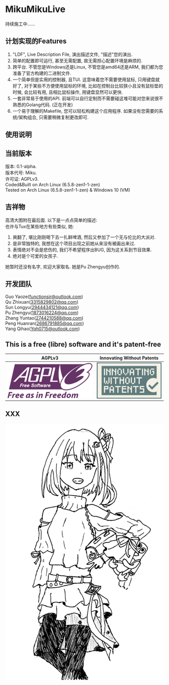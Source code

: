 <!--
 * @Author: Guo Yaoze, Qu Zhixuan, Sun Longyu, Pu Zhengyu, Zhang Yuntao, Peng Huanran, Yang Qihao
 * @License: AGPLv3
 * @Date: 2023-10-19 20:37:06
 * @LastEditTime: 2023-10-22 20:38:43
 * @Description: README
 * @FilePath: /MikuMikuLive/README.md
-->
# MikuMikuLive

持续施工中……

## 计划实现的Features

1. "LDF", Live Description File, 演出描述文件, "描述"您的演出.
2. 简单的配置即可运行, 甚至无需配置, 故无需担心配置环境是麻烦的.
3. 跨平台. 不管您是Windows还是Linux, 不管您是amd64还是ARM, 我们都为您准备了官方构建的二进制文件.
4. 一个简单但是实用的控制器, 且TUI. 这意味着您不需要使用鼠标, 只用键盘就好了, 对于某些不方便使用鼠标的环境, 比如在控制台比较狭小且没有鼠标垫的时候, 会比较有用, 且相比鼠标操作, 用键盘显然可以更快.
5. 一套非常易于使用的API. 前端可以自行定制而不需要碰这堆可能对您来说很不熟悉的Golang代码. (正在开发)
6. 一个易于理解的Makefile, 您可以轻松构建这个应用程序. 如果没有您需要的系统/架构组合, 只需要稍微复制更改即可.

## 使用说明

## 当前版本

版本: 0.1-alpha.  
版本代号: Miku.  
许可证: AGPLv3.  
Coded&Built on Arch Linux (6.5.8-zen1-1-zen)  
Tested on Arch Linux (6.5.8-zen1-1-zen) & Windows 10 (VM)  

## 吉祥物

高清大图附在最后面.
以下是一点点简单的描述:  
也许与Tux在某些地方有些类似, 她:

1. 爽翻了, 堪比刚刚喝下去一扎鲜啤酒, 然后又参加了一个无与伦比的大派对.
2. 是非常独特的, 我想在这个项目出现之前她从来没有被画出来过.
3. 表情绝对不会是悲伤的, 我们不希望程序出BUG, 因为这关系到节目效果.
4. 绝对是个可爱的女孩子.

她暂时还没有名字, 欢迎大家取名.
她是Pu Zhengyu创作的.

## 开发团队

Guo Yaoze(<functionsir@outlook.com>)  
Qu Zhixuan(<3315829802@qq.com>)  
Sun Longyu(<2944434121@qq.com>)  
Pu Zhengyu(<1873016224@qq.com>)  
Zhang Yuntao(<2744210588@qq.com>)  
Peng Huanran(<2686791885@qq.com>)  
Yang Qihao(<Yqh0715@outlook.com>)  

## This is a free (libre) software and it's patent-free

|               AGPLv3                |              Innovating Without Patents              |
|-------------------------------------|------------------------------------------------------|
|![agpl_v3](media.d/agpl-v3.png)      |![patent_free](media.d/innovating-without-patents.png)|

## XXX

![a_cute_girl](media.d/xxx.png)
